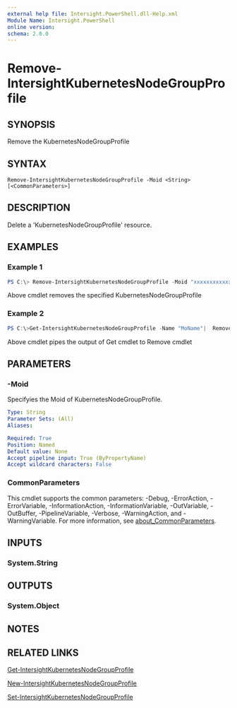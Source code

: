 ```yaml
---
external help file: Intersight.PowerShell.dll-Help.xml
Module Name: Intersight.PowerShell
online version:
schema: 2.0.0
---
```


# Remove-IntersightKubernetesNodeGroupProfile

## SYNOPSIS
Remove the KubernetesNodeGroupProfile

## SYNTAX

```
Remove-IntersightKubernetesNodeGroupProfile -Moid <String> [<CommonParameters>]
```

## DESCRIPTION
Delete a &apos;KubernetesNodeGroupProfile&apos; resource.

## EXAMPLES

### Example 1
```powershell
PS C:\> Remove-IntersightKubernetesNodeGroupProfile -Moid "xxxxxxxxxxxxxxxxxxxxxxxxxxx"
```
Above cmdlet removes the specified KubernetesNodeGroupProfile 

### Example 2
```powershell
PS C:\>Get-IntersightKubernetesNodeGroupProfile -Name "MoName"|  Remove-IntersightKubernetesNodeGroupProfile
```
Above cmdlet pipes the output of Get cmdlet to Remove cmdlet

## PARAMETERS

### -Moid
Specifyies the Moid of KubernetesNodeGroupProfile.

```yaml
Type: String
Parameter Sets: (All)
Aliases:

Required: True
Position: Named
Default value: None
Accept pipeline input: True (ByPropertyName)
Accept wildcard characters: False
```

### CommonParameters
This cmdlet supports the common parameters: -Debug, -ErrorAction, -ErrorVariable, -InformationAction, -InformationVariable, -OutVariable, -OutBuffer, -PipelineVariable, -Verbose, -WarningAction, and -WarningVariable. For more information, see [about_CommonParameters](http://go.microsoft.com/fwlink/?LinkID=113216).

## INPUTS

### System.String

## OUTPUTS

### System.Object
## NOTES

## RELATED LINKS

[Get-IntersightKubernetesNodeGroupProfile](./Get-IntersightKubernetesNodeGroupProfile.md)

[New-IntersightKubernetesNodeGroupProfile](./New-IntersightKubernetesNodeGroupProfile.md)

[Set-IntersightKubernetesNodeGroupProfile](./Set-IntersightKubernetesNodeGroupProfile.md)

